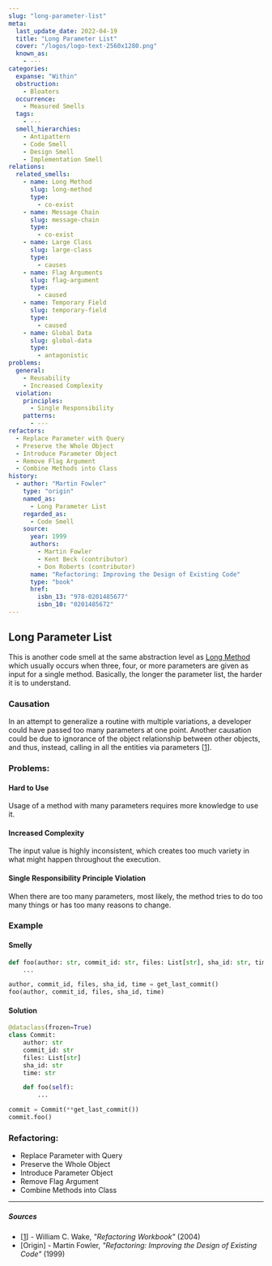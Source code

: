 ```yaml
---
slug: "long-parameter-list"
meta:
  last_update_date: 2022-04-19
  title: "Long Parameter List"
  cover: "/logos/logo-text-2560x1280.png"
  known_as:
    - ---
categories:
  expanse: "Within"
  obstruction:
    - Bloaters
  occurrence:
    - Measured Smells
  tags:
    - ---
  smell_hierarchies:
    - Antipattern
    - Code Smell
    - Design Smell
    - Implementation Smell
relations:
  related_smells:
    - name: Long Method
      slug: long-method
      type:
        - co-exist
    - name: Message Chain
      slug: message-chain
      type:
        - co-exist
    - name: Large Class
      slug: large-class
      type:
        - causes
    - name: Flag Arguments
      slug: flag-argument
      type:
        - caused
    - name: Temporary Field
      slug: temporary-field
      type:
        - caused
    - name: Global Data
      slug: global-data
      type:
        - antagonistic
problems:
  general:
    - Reusability
    - Increased Complexity
  violation:
    principles:
      - Single Responsibility
    patterns:
      - ---
refactors:
  - Replace Parameter with Query
  - Preserve the Whole Object
  - Introduce Parameter Object
  - Remove Flag Argument
  - Combine Methods into Class
history:
  - author: "Martin Fowler"
    type: "origin"
    named_as:
      - Long Parameter List
    regarded_as:
      - Code Smell
    source:
      year: 1999
      authors:
        - Martin Fowler
        - Kent Beck (contributor)
        - Don Roberts (contributor)
      name: "Refactoring: Improving the Design of Existing Code"
      type: "book"
      href:
        isbn_13: "978-0201485677"
        isbn_10: "0201485672"
---
```


## Long Parameter List

This is another code smell at the same abstraction level as [Long Method](./long-method.md) which usually occurs when three, four, or more parameters are given as input for a single method. Basically, the longer the parameter list, the harder it is to understand.

### Causation

In an attempt to generalize a routine with multiple variations, a developer could have passed too many parameters at one point. Another causation could be due to ignorance of the object relationship between other objects, and thus, instead, calling in all the entities via parameters [[1](#sources)].

### Problems:

#### **Hard to Use**

Usage of a method with many parameters requires more knowledge to use it.

#### **Increased Complexity**

The input value is highly inconsistent, which creates too much variety in what might happen throughout the execution.

#### **Single Responsibility Principle Violation**

When there are too many parameters, most likely, the method tries to do too many things or has too many reasons to change.

### Example

<div class="example-block">

#### Smelly

```py
def foo(author: str, commit_id: str, files: List[str], sha_id: str, time: str):
    ...

author, commit_id, files, sha_id, time = get_last_commit()
foo(author, commit_id, files, sha_id, time)
```

#### Solution

```py
@dataclass(frozen=True)
class Commit:
    author: str
    commit_id: str
    files: List[str]
    sha_id: str
    time: str

    def foo(self):
        ...

commit = Commit(**get_last_commit())
commit.foo()
```

</div>

### Refactoring:

- Replace Parameter with Query
- Preserve the Whole Object
- Introduce Parameter Object
- Remove Flag Argument
- Combine Methods into Class

---

##### Sources

- [[1](#sources)] - William C. Wake, _"Refactoring Workbook"_ (2004)
- [Origin] - Martin Fowler, _"Refactoring: Improving the Design of Existing Code"_ (1999)
